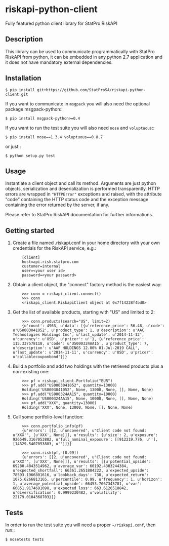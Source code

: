 riskapi-python-client
=====================

Fully featured python client library for StatPro RiskAPI

Description
-----------

This library can be used to communicate programmatically with StatPro RiskAPI
from python, it can be embedded in any python 2.7 application and it does not
have mandatory external dependencies.


Installation
------------

`$ pip install git+https://github.com/StatProSA/riskapi-python-client.git`

If you want to communicate in ``msgpack`` you will also need the optional package msgpack-python::

`$ pip install msgpack-python>=0.4`

If you want to run the test suite you will also need ``nose`` and ``voluptuous``::

`$ pip install nose==1.3.4 voluptuous==0.8.7`

or just::

`$ python setup.py test`


Usage
-----

Instantiate a client object and call its method. Arguments are just python
objects, serialization and deserialization is performed transparently.
HTTP errors are wrapped in ``"HTTPError"`` exceptions and raised, with the
attribute "code" containing the HTTP status code and the exception
message containing the error returned by the server, if any.

Please refer to StatPro RiskAPI documentation for further informations.


Getting started
---------------


1. Create a file named .riskapi.conf in your home directory with your own 
   credentials for the RiskAPI service, e.g.:

           [client]
           host=api.risk.statpro.com
           customer=internal
           user=<your user id>
           password=<your password>

2. Obtain a client object, the "connect" factory method is the easiest way:

           >>> conn = riskapi_client.connect()
           >>> conn
           <riskapi_client.RiskapiClient object at 0x7f14228f4bd0>

3. Get the list of available products, starting with "US" and limited to 2:

           >>> conn.products(search="US", limit=2)
           {u'count': 4963, u'data': [{u'reference_price': 56.48, u'code': u'US0003041052', u'product_type': 1, u'description': u'AAC Technologies Holdings Inc', u'last_update': u'2014-11-12', u'currency': u'USD', u'pricer': u''}, {u'reference_price': 115.337578118, u'code': u'US000324AA15', u'product_type': 7, u'description': u'AAF HOLDINGS 12.00% 01-Jul-2019 CALL', u'last_update': u'2014-11-11', u'currency': u'USD', u'pricer': u'callablecouponbond'}]}

4. Build a portfolio and add two holdings with the retrieved products plus a non-existing one:

           >>> pf = riskapi_client.Portfolio("EUR")
           >>> pf.add("US0003041052", quantity=13000)
           Holding('US0003041052', None, 13000, None, [], None, None)
           >>> pf.add("US000324AA15", quantity=10000)
           Holding('US000324AA15', None, 10000, None, [], None, None)
           >>> pf.add("XXX", quantity=13000)
           Holding('XXX', None, 13000, None, [], None, None)

5. Call some portfolio-level function:

           >>> conn.portfolio_info(pf)
           {u'errors': [[2, u'uncovered', u"Client code not found: u'XXX'", [u'XXX', None]]], u'results': {u'size': 2, u'exposure': 926549.3167053802, u'full_nominal_exposure': [[912219.776, u''], [14329.5407053803, u'']]}}

           >>> conn.risk(pf, [0.99])
           {u'errors': [[2, u'uncovered', u"Client code not found: u'XXX'", [u'XXX', None]]], u'results': [{u'potential_upside': 69280.4843514962, u'average_var': 60192.4303244384, u'expected_shortfall': 66361.2651884222, u'expected_upside': 78593.1966801616, u'lookback_days': 730, u'expected_return': 1075.6266813165, u'percentile': 0.99, u'frequency': 1, u'horizon': 1, u'average_potential_upside': 66453.7067345781, u'var': 60851.9174691098, u'expected_loss': 663.6126518842, u'diversification': 0.9999230482, u'volatility': 22179.0104368703}]}

Tests
-----

In order to run the test suite you will need a proper ``~/riskapi.conf``, then run::

`$ nosetests tests`
